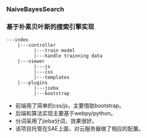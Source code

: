 ### NaiveBayesSearch
### 基于朴素贝叶斯的搜索引擎实现

~~~
---index
    |---controller
          |---train model
          |---handle trainning data
    |---viewer
          |---js
          |---css
          |---templates
    |---plugins
          |---jieba
          |---bootstrap
~~~


* 前端用了简单的css/js，主要借助bootstrap。
* 后端和算法实现主要基于webpy/python。
* 分词采用了jieba分词，效果很好。
* 该项目托管在SAE上面，对云服务器做了相应的配置。
